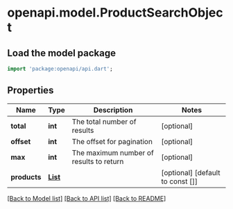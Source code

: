 # openapi.model.ProductSearchObject

## Load the model package
```dart
import 'package:openapi/api.dart';
```

## Properties
Name | Type | Description | Notes
------------ | ------------- | ------------- | -------------
**total** | **int** | The total number of results | [optional] 
**offset** | **int** | The offset for pagination | [optional] 
**max** | **int** | The maximum number of results to return | [optional] 
**products** | [**List<Product>**](Product.md) |  | [optional] [default to const []]

[[Back to Model list]](../README.md#documentation-for-models) [[Back to API list]](../README.md#documentation-for-api-endpoints) [[Back to README]](../README.md)



